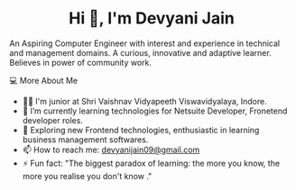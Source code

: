 <h1 align="center"> Hi 👋, I'm Devyani Jain</h1>

An Aspiring Computer Engineer with interest and experience in technical and management domains. A curious, innovative and adaptive learner. Believes in power of community work.


💻  More About Me

- 👩‍🎓 I'm junior at Shri Vaishnav Vidyapeeth Viswavidyalaya, Indore. 
- 🌱 I’m currently learning technologies for Netsuite Developer, Fronetend developer roles.
- 🤔 Exploring new Frontend technologies, enthusiastic in learning business management softwares. 
- 📫 How to reach me: devyanijain09@gmail.com
- ⚡ Fun fact: "The biggest paradox of learning: the more you know, the more you realise you don't know ."

